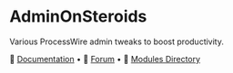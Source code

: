 AdminOnSteroids
========================

Various ProcessWire admin tweaks to boost productivity.

📖 [Documentation](https://github.com/rolandtoth/AdminOnSteroids/wiki/Home) • 👨 [Forum](https://processwire.com/talk/topic/13389-adminonsteroids/) • 🔌 [Modules Directory](http://modules.processwire.com/modules/admin-on-steroids/)

